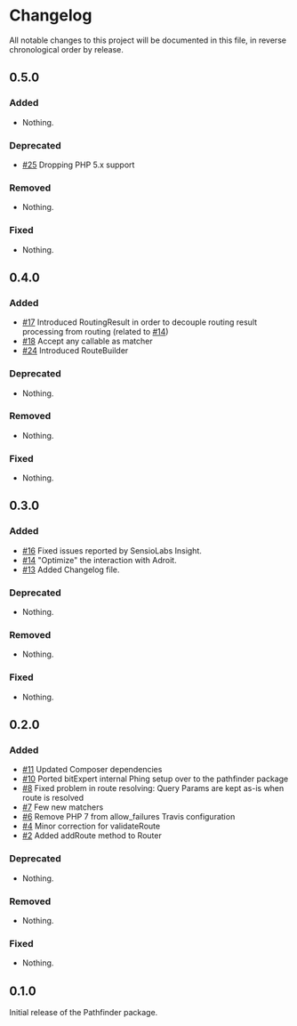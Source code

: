 # Changelog

All notable changes to this project will be documented in this file, in reverse chronological order by release.

## 0.5.0

### Added

- Nothing.

### Deprecated

- [#25](https://github.com/bitExpert/pathfinder/pull/25) Dropping PHP 5.x support

### Removed

- Nothing.

### Fixed

- Nothing.

## 0.4.0

### Added

- [#17](https://github.com/bitExpert/pathfinder/pull/17) Introduced RoutingResult in order to decouple routing result processing from routing (related to [#14](https://github.com/bitExpert/pathfinder/issues/14))
- [#18](https://github.com/bitExpert/pathfinder/pull/18) Accept any callable as matcher
- [#24](https://github.com/bitExpert/pathfinder/pull/24) Introduced RouteBuilder

### Deprecated

- Nothing.

### Removed

- Nothing.

### Fixed

- Nothing.

## 0.3.0

### Added

-  [#16](https://github.com/bitExpert/pathfinder/pull/16) Fixed issues reported by SensioLabs Insight. 
-  [#14](https://github.com/bitExpert/pathfinder/pull/14) "Optimize" the interaction with Adroit.
-  [#13](https://github.com/bitExpert/pathfinder/pull/13) Added Changelog file.

### Deprecated

- Nothing.

### Removed

- Nothing.

### Fixed

- Nothing.

## 0.2.0

### Added

-  [#11](https://github.com/bitExpert/pathfinder/pull/11) Updated Composer dependencies
-  [#10](https://github.com/bitExpert/pathfinder/pull/10) Ported bitExpert internal Phing setup over to the pathfinder package
-  [#8](https://github.com/bitExpert/pathfinder/pull/8) Fixed problem in route resolving: Query Params are kept as-is when route is resolved
-  [#7](https://github.com/bitExpert/pathfinder/pull/7) Few new matchers 
-  [#6](https://github.com/bitExpert/pathfinder/pull/6) Remove PHP 7 from allow_failures Travis configuration 
-  [#4](https://github.com/bitExpert/pathfinder/pull/4) Minor correction for validateRoute
-  [#2](https://github.com/bitExpert/pathfinder/pull/2) Added addRoute method to Router

### Deprecated

- Nothing.

### Removed

- Nothing.

### Fixed

- Nothing.

## 0.1.0

Initial release of the Pathfinder package.
